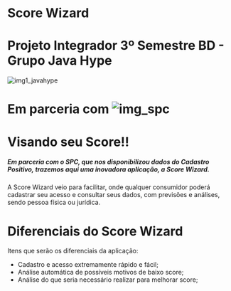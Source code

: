 # Score Wizard

<h1>Projeto Integrador 3º Semestre BD - Grupo Java Hype</h1>

![img1_javahype](/uploads/3af170f1cf52220384ad369aaf783563/img1_javahype.jpg)<h1> Em parceria com ![img_spc](/uploads/6857783e3815331197ff74e74a95a480/img_spc.png)</h1>


<h1>Visando seu Score!!</h1>

<h5>Em parceria com o SPC, que nos disponibilizou dados do Cadastro Positivo, trazemos aqui uma inovadora aplicação, a Score Wizard.</h5>



A Score Wizard veio para facilitar, onde qualquer consumidor poderá cadastrar seu acesso e consultar seus dados, com previsões e análises, sendo pessoa física ou jurídica.


<h1>Diferenciais do Score Wizard</h1>

Itens que serão os diferenciais da aplicação:

 * Cadastro e acesso extremamente rápido e fácil;
 * Análise automática de possíveis motivos de baixo score;
 * Análise do que seria necessário realizar para melhorar score;
  
